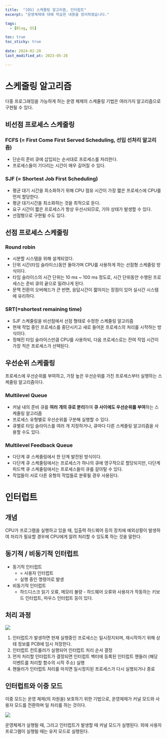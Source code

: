 ```yaml
---
title:  "[OS] 스케줄링 알고리즘, 인터럽트"
excerpt: "운영체제에 대해 학습한 내용을 정리하였습니다."

tags:
  - [Blog, OS]

toc: true
toc_sticky: true
 
date: 2024-02-20
last_modified_at: 2023-05-28

---
```


# 스케줄링 알고리즘

다중 프로그래밍을 가능하게 하는 운영 체제의 스케줄링 기법은 여러가지 알고리즘으로 구현될 수 있다.

## 비선점 프로세스 스케줄링

### FCFS (= First Come First Served Scheduling, 선입 선처리 알고리즘)

- 단순히 준비 큐에 삽입되는 순서대로 프로세스를 처리한다.
- 프로세스들이 기다리는 시간이 매우 길어질 수 있다.

### SJF (= Shortest Job First Scheduling)

- 평균 대기 시간을 최소화하기 위해 CPU 점유 시간이 가장 짧은 프로세스에 CPU를 먼저 할당한다.
- 평균 대기시간을 최소화하는 것을 최적으로 둔다.
- 요구 시간이 짧은 프로세스가 항상 우선시되므로, 기아 상태가 발생할 수 있다.
- 선점형으로 구현될 수도 있다.

## 선점 프로세스 스케줄링

### Round robin

- 시분할 시스템을 위해 설계되었다.
- 단위 시간(타임 슬라이스)동안 돌아가며 CPU를 사용하게 하는 선점형 스케줄링 방식이다.
- 타임 슬라이스의 시간 단위는 10 ms ~ 100 ms 정도로, 시간 단위동안 수행된 프로세스는 준비 큐의 끝으로 밀려나게 된다. 
- 문맥 전환의 오버헤드가 큰 반면, 응답시간이 짧아지는 장점이 있어 실시간 시스템에 유리하다.

### SRT(=shortest remaining time)

- SJF 스케줄링을 비선점에서 선점 형태로 수정한 스케줄링 알고리즘
- 현재 작업 중인 프로세스를 중단시키고 새로 들어온 프로세스의 처리를 시작하는 방식이다.
- 정해진 타임 슬라이스만큼 CPU를 사용하되, 다음 프로세스로는 잔여 작업 시간이 가장 적은 프로세스가 선택된다.

## 우선순위 스케줄링

프로세스에 우선순위를 부여하고, 가장 높은 우선순위를 가진 프로세스부터 실행하는 스케줄링 알고리즘이다.

### Multilevel  Queue

- 커널 내의 준비 큐를 **여러 개의 큐로 분리**하여 **큐 사이에도 우선순위를 부여**하는 스케줄링 알고리즘
- 프로세스 유형별로 우선순위를 구분해 실행할 수 있다.
- 큐별로 타임 슬라이스를 여러 개 지정하거나, 큐마다 다른 스케줄링 알고리즘을 사용할 수도 있다.

### Multilevel Feedback Queue

- 다단계 큐 스케줄링에서 한 단계 발전된 방식이다.
- 다단계 큐 스케줄링에서는 프로세스가 하나의 큐에 영구적으로 할당되지만, 다단계 피드백 큐 스케줄링에서는 프로세스들이 큐를 갈아탈 수 있다.
- 작업들이 서로 다른 유형의 작업들로 분류될 경우 사용된다.

# 인터럽트

## 개념

CPU가 프로그램을 실행하고 있을 때, 입출력 하드웨어 등의 장치에 예외상황이 발생하여 처리가 필요할 경우에 CPU에게 알려 처리할 수 있도록 하는 것을 말한다.

## 동기적 / 비동기적 인터럽트

- 동기적 인터럽트 
	- = 사용자 인터럽트
	- 실행 중인 명령어로 발생
- 비동기적 인터럽트
	- 하드디스크 읽기 오류, 메모리 불량 - 하드웨어 오류와 사용자가 작동하는 키보드 인터럽트, 마우스 인터럽트 등이 있다.

## 처리 과정

![](https://yansigit.github.io/posts/%ec%9d%b8%ed%84%b0%eb%9f%bd%ed%8a%b8%ec%99%80-%ed%94%84%eb%a1%9c%ec%84%b8%ec%8a%a4-%ed%86%b5%ec%8b%a0/Untitled.png)

1. 인터럽트가 발생하면 현재 실행중인 프로세스는 일시정지되며, 재시작하기 위해 상태 정보를 PCB에 임시 저장한다.
2. 인터럽트 컨트롤러가 실행되어 인터럽트 처리 순서 결정
3. 먼저 처리할 인터럽트가 결정되면 인터럽트 벡터에 등록된 인터럽트 핸들러 (해당 이벤트를 처리할 함수의 시작 주소) 실행
4. 핸들러가 인터럽트 처리를 마치면 일시정지된 프로세스가 다시 실행되거나 종료

## 인터럽트와 이중 모드

이중 모드는 운영 체제(의 자원을) 보호하기 위한 기법으로, 운영체제가 커널 모드와 사용자 모드를 전환하며 일 처리를 하는 것이다.

![](https://img1.daumcdn.net/thumb/R1280x0/?scode=mtistory2&fname=https%3A%2F%2Ft1.daumcdn.net%2Fcfile%2Ftistory%2F9909C5395BA80FD907)

운영체제가 실행될 때, 그리고 인터럽트가 발생할 때 커널 모드가 실행된다. 외에 사용자 프로그램이 실행될 때는 유저 모드로 실행된다.
